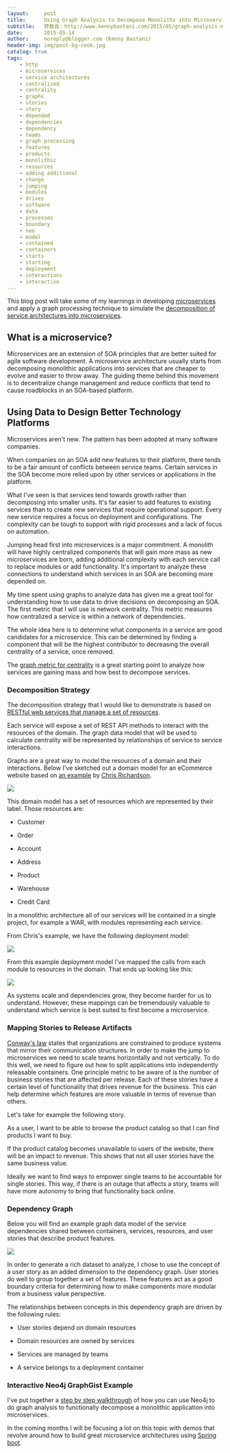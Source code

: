 ```yaml
---
layout:     post
title:      Using Graph Analysis to Decompose Monoliths into Microservices with Neo4j
subtitle:   转载自：http://www.kennybastani.com/2015/05/graph-analysis-microservice-neo4j.html
date:       2015-05-14
author:     noreply@blogger.com (Kenny Bastani)
header-img: img/post-bg-cook.jpg
catalog: true
tags:
    - http
    - microservices
    - service architectures
    - centralized
    - centrality
    - graphs
    - stories
    - story
    - depended
    - dependencies
    - dependency
    - teams
    - graph processing
    - features
    - products
    - monolithic
    - resources
    - adding additional
    - change
    - jumping
    - modules
    - drives
    - software
    - data
    - processes
    - boundary
    - neo
    - model
    - contained
    - containers
    - starts
    - starting
    - deployment
    - interactions
    - interactive
---
```


This blog post will take some of my learnings in developing [microservices](http://martinfowler.com/articles/microservices.html) and apply a graph processing technique to simulate the [decomposition of service architectures into microservices](http://www.infoq.com/articles/microservices-intro).

## What is a microservice?

Microservices are an extension of SOA principles that are better suited for agile software development. A microservice architecture usually starts from decomposing monolithic applications into services that are cheaper to evolve and easier to throw away. The guiding theme behind this movement is to decentralize change management and reduce conflicts that tend to cause roadblocks in an SOA-based platform.

## Using Data to Design Better Technology Platforms

Microservices aren't new. The pattern has been adopted at many software companies.

When companies on an SOA add new features to their platform, there tends to be a fair amount of conflicts between service teams. Certain services in the SOA become more relied upon by other services or applications in the platform.

What I've seen is that services tend towards growth rather than decomposing into smaller units. It's far easier to add features to existing services than to create new services that require operational support. Every new service requires a focus on deployment and configurations. The complexity can be tough to support with rigid processes and a lack of focus on automation.

Jumping head first into microservices is a major commitment. A monolith will have highly centralized components that will gain more mass as new microservices are born, adding additional complexity with each service call to replace modules or add functionality. It's important to analyze these connections to understand which services in an SOA are becoming more depended on.

My time spent using graphs to analyze data has given me a great tool for understanding how to use data to drive decisions on decomposing an SOA. The first metric that I will use is network centrality. This metric measures how centralized a service is within a network of dependencies.

The whole idea here is to determine what components in a service are good candidates for a microservice. This can be determined by finding a component that will be the highest contributor to decreasing the overall centrality of a service, once removed.

The [graph metric for centrality](http://en.wikipedia.org/wiki/Centrality) is a great starting point to analyze how services are gaining mass and how best to decompose services.

### Decomposition Strategy

The decomposition strategy that I would like to demonstrate is based on [RESTful web services that manage a set of resources](http://en.wikipedia.org/wiki/Resource-oriented_architecture).

Each service will expose a set of REST API methods to interact with the resources of the domain. The graph data model that will be used to calculate centrality will be represented by relationships of service to service interactions.

Graphs are a great way to model the resources of a domain and their interactions. Below I've sketched out a domain model for an eCommerce website based on [an example](http://microservices.io/patterns/monolithic.html) by [Chris Richardson](https://twitter.com/crichardson).

![](http://i.imgur.com/4w4xEgN.png)


This domain model has a set of resources which are represented by their label. Those resources are:

- Customer

- Order

- Account

- Address

- Product

- Warehouse

- Credit Card


In a monolithic architecture all of our services will be contained in a single project, for example a WAR, with modules representing each service.

From Chris's example, we have the following deployment model:

![](http://i.imgur.com/XdW2dZF.png)


From this example deployment model I've mapped the calls from each module to resources in the domain. That ends up looking like this:

![](http://i.imgur.com/fF2X6HY.png?1)


As systems scale and dependencies grow, they become harder for us to understand. However, these mappings can be tremendously valuable to understand which service is best suited to first become a microservice.

### Mapping Stories to Release Artifacts

[Conway's law](http://en.wikipedia.org/wiki/Conway%27s_law) states that organizations are constrained to produce systems that mirror their communication structures. In order to make the jump to microservices we need to scale teams horizontally and not vertically. To do this well, we need to figure out how to split applications into independently releasable containers. One principle metric to be aware of is the number of business stories that are affected per release. Each of these stories have a certain level of functionality that drives revenue for the business. This can help determine which features are more valuable in terms of revenue than others.

Let's take for example the following story.

> 
As a user, I want to be able to browse the product catalog so that I can find products I want to buy.


If the product catalog becomes unavailable to users of the website, there will be an impact to revenue. This shows that not all user stories have the same business value.

Ideally we want to find ways to empower single teams to be accountable for single stories. This way, if there is an outage that affects a story, teams will have more autonomy to bring that functionality back online.

### Dependency Graph

Below you will find an example graph data model of the service dependencies shared between containers, services, resources, and user stories that describe product features.

![](http://i.imgur.com/Kfa8Jfn.png)


In order to generate a rich dataset to analyze, I chose to use the concept of a user story as an added dimension to the dependency graph. User stories do well to group together a set of features. These features act as a good boundary criteria for determining how to make components more modular from a business value perspective.

The relationships between concepts in this dependency graph are driven by the following rules:

- User stories depend on domain resources

- Domain resources are owned by services

- Services are managed by teams

- A service belongs to a deployment container


### Interactive Neo4j GraphGist Example

I've put together a [step by step walkthrough](http://gist.neo4j.org/?4f1e5fe25088209dcc26) of how you can use Neo4j to do graph analysis to functionally decompose a monolithic application into microservices.

In the coming months I will be focusing a lot on this topic with demos that revolve around how to build great microservice architectures using [Spring boot](http://projects.spring.io/spring-boot).
